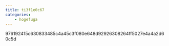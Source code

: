 ```yaml
---
title: ti3f1e0c67
categories:
    - hogefuga
---
```

976192415c630833485c4a45c3f080e648d92926308264ff5027e4a4a2d60c5d